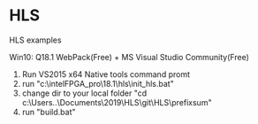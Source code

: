 # HLS
HLS examples

Win10: 
Q18.1 WebPack(Free) + MS Visual Studio Community(Free)
1. Run VS2015 x64 Native tools command promt
2. run "c:\intelFPGA_pro\18.1\hls\init_hls.bat"
3. change dir to your local folder "cd c:\Users\..\Documents\2019\HLS\git\HLS\prefixsum\"
4. run "build.bat"
